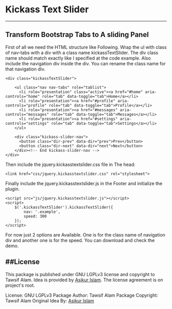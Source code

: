 # Kickass Text Slider
-----------

## Transform Bootstrap Tabs to A sliding Panel

First of all we need the HTML structure like Following. 
Wrap the ul with class of nav-tabs with a div with a class name kickassTextSlider. The div class name should match exactly like I specified at the code example. 
Also include the navigation div inside the div. You can rename the class name for that navigation div.
```
<div class="kickassTextSlider">

    <ul class="nav nav-tabs" role="tablist">
      <li role="presentation" class="active"><a href="#home" aria-controls="home" role="tab" data-toggle="tab">Home</a></li>
      <li role="presentation"><a href="#profile" aria-controls="profile" role="tab" data-toggle="tab">Profile</a></li>
      <li role="presentation"><a href="#messages" aria-controls="messages" role="tab" data-toggle="tab">Messages</a></li>
      <li role="presentation"><a href="#settings" aria-controls="settings" role="tab" data-toggle="tab">Settings</a></li>
    </ul>

    <div class="kickass-slider-nav">
      <button class="dir-prev" data-dir="prev">Prev</button>
      <button class="dir-next" data-dir="next">Next</button>
    </div><!-- End kickass-slider-nav -->
</div>
```

Then include the jquery.kickasstextslider.css file in The head:
```
<link href="css/jquery.kickasstextslider.css" rel="stylesheet">
```

Finally include the jquery.kickasstextslider.js in the Footer and initialize the plugin.
```
<script src="js/jquery.kickasstextslider.js"></script>
<script>
    $('.kickassTextSlider').kickassTextSlider({
        nav: '.example',
        speed: 300
    });
</script>
```

For now just 2 options are Available. One is for the class name of navigation div and another one is for the speed. You can download and check the demo.

##License
-----------
This package is published under GNU LGPLv3 license and copyright to Tawsif Alam. Idea is provided by <a href="https://github.com/asikur">Asikur Islam</a>. The license agreement is on project's root.

License: GNU LGPLv3
Package Author: Tawsif Alam
Package Copyright: Tawsif Alam
Original Idea By: <a href="https://github.com/asikur">Asikur Islam</a>
